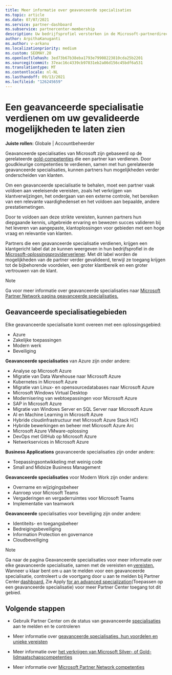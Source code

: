 ```yaml
---
title: Meer informatie over geavanceerde specialisaties
ms.topic: article
ms.date: 07/07/2021
ms.service: partner-dashboard
ms.subservice: partnercenter-membership
description: Uw bedrijfsprofiel versterken in de Microsoft-partnerdirectory. Meer informatie over de geavanceerde specialisaties die u kunt behalen, samen met uw bestaande Gold- en Silver-competenties.
author: ArpithaKanuganti
ms.author: v-arkanu
ms.localizationpriority: medium
ms.custom: SEOMAY.20
ms.openlocfilehash: 3ed73b67b38eba1793e79908223810cda25b2201
ms.sourcegitcommit: 37eac16c4339cb97831eb2a86d156c45bdf6a531
ms.translationtype: MT
ms.contentlocale: nl-NL
ms.lasthandoff: 09/13/2021
ms.locfileid: "126245659"
---
```

# <a name="earn-an-advanced-specialization-to-showcase-your-validated-capabilities"></a>Een geavanceerde specialisatie verdienen om uw gevalideerde mogelijkheden te laten zien

**Juiste rollen:** Globale | Accountbeheerder

Geavanceerde specialisaties van Microsoft zijn gebaseerd op de gerelateerde [gold-competenties](learn-about-competencies.md) die een partner kan verdienen. Door goudkleurige competenties te verdienen, samen met hun gerelateerde geavanceerde specialisaties, kunnen partners hun mogelijkheden verder onderscheiden van klanten.

Om een geavanceerde specialisatie te behalen, moet een partner vaak voldoen aan veeleisende vereisten, zoals het verkrijgen van klantverwijzingen, het ondergaan van een externe controle, het bereiken van een relevante vaardighedenset en het voldoen aan bepaalde, andere prestatiemetingen.

Door te voldoen aan deze strikte vereisten, kunnen partners hun diepgaande kennis, uitgebreide ervaring en bewezen succes valideren bij het leveren van aangepaste, klantoplossingen voor gebieden met een hoge vraag en relevantie van klanten.

Partners die een geavanceerde specialisatie verdienen, krijgen een klantgericht label dat ze kunnen weergeven in hun bedrijfsprofiel in de [Microsoft-oplossingsproviderverlener](https://www.microsoft.com/solution-providers/home). Met dit label worden de mogelijkheden van de partner verder gevalideerd, terwijl ze toegang krijgen tot de bijbehorende voordelen, een groter klantbereik en een groter vertrouwen van de klant.

> [!NOTE]
> Ga voor meer informatie over geavanceerde specialisaties naar [Microsoft Partner Network pagina geavanceerde specialisaties.](https://partner.microsoft.com/membership/advanced-specialization)

## <a name="advanced-specialization-areas"></a>Geavanceerde specialisatiegebieden

Elke geavanceerde specialisatie komt overeen met een oplossingsgebied:

- Azure
- Zakelijke toepassingen
- Modern werk
- Beveiliging

**Geavanceerde specialisaties** van Azure zijn onder andere:

- Analyse op Microsoft Azure
- Migratie van Data Warehouse naar Microsoft Azure
- Kubernetes in Microsoft Azure
- Migratie van Linux- en opensourcedatabases naar Microsoft Azure
- Microsoft Windows Virtual Desktop
- Modernisering van webtoepassingen voor Microsoft Azure
- SAP in Microsoft Azure
- Migratie van Windows Server en SQL Server naar Microsoft Azure
- AI en Machine Learning in Microsoft Azure
- Hybride cloudinfrastructuur met Microsoft Azure Stack HCI
- Hybride bewerkingen en beheer met Microsoft Azure Arc
- Microsoft Azure VMware-oplossing
- DevOps met GitHub op Microsoft Azure
- Netwerkservices in Microsoft Azure


**Business Applications** geavanceerde specialisaties zijn onder andere:

- Toepassingsontwikkeling met weinig code
- Small and Midsize Business Management

**Geavanceerde specialisaties** voor Modern Work zijn onder andere:

- Overname en wijzigingsbeheer
- Aanroep voor Microsoft Teams
- Vergaderingen en vergaderruimtes voor Microsoft Teams
- Implementatie van teamwork

**Geavanceerde** specialisaties voor beveiliging zijn onder andere:

- Identiteits- en toegangsbeheer
- Bedreigingsbeveiliging
- Information Protection en governance
- Cloudbeveiliging

> [!NOTE]
> Ga naar de pagina Geavanceerde specialisaties voor meer informatie over elke geavanceerde specialisatie, samen met de vereisten en [vereisten.](https://partner.microsoft.com/membership/advanced-specialization) Wanneer u klaar bent om u aan te melden voor een geavanceerde specialisatie, controleert u de voortgang door u aan te melden bij Partner Center [dashboard.](https://partner.microsoft.com/dashboard) Zie Apply [for an advanced specialization](advanced-specializations-apply.md)(Toepassen op een geavanceerde specialisatie) voor meer Partner Center toegang tot dit gebied.

## <a name="next-steps"></a>Volgende stappen

- Gebruik Partner Center om de status van geavanceerde [specialisaties](advanced-specializations-apply.md) aan te melden en te controleren

- Meer informatie over [geavanceerde specialisaties, hun voordelen en unieke vereisten](https://partner.microsoft.com/membership/advanced-specialization)

- Meer informatie over [het verkrijgen van Microsoft Silver- of Gold-lidmaatschapscompetenties](learn-about-competencies.md)

- Meer informatie over [Microsoft Partner Network competenties](https://partner.microsoft.com/membership/competencies)
